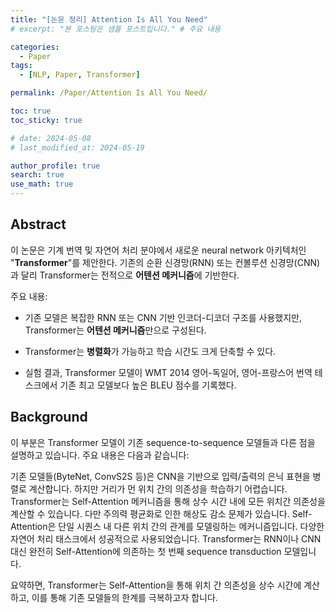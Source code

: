 ```yaml
---
title: "[논문 정리] Attention Is All You Need"
# excerpt: "본 포스팅은 샘플 포스트입니다." # 주요 내용

categories:
  - Paper
tags:
  - [NLP, Paper, Transformer]

permalink: /Paper/Attention Is All You Need/

toc: true
toc_sticky: true

# date: 2024-05-08
# last_modified_at: 2024-05-19

author_profile: true
search: true
use_math: true
---
```


## Abstract
이 논문은 기계 번역 및 자연어 처리 분야에서 새로운 neural network 아키텍처인 "**Transformer**"를 제안한다. 기존의 순환 신경망(RNN) 또는 컨볼루션 신경망(CNN)과 달리 Transformer는 전적으로 **어텐션 메커니즘**에 기반한다.

주요 내용:

- 기존 모델은 복잡한 RNN 또는 CNN 기반 인코더-디코더 구조를 사용했지만, Transformer는 **어텐션 메커니즘**만으로 구성된다.

- Transformer는 **병렬화**가 가능하고 학습 시간도 크게 단축할 수 있다.

- 실험 결과, Transformer 모델이 WMT 2014 영어-독일어, 영어-프랑스어 번역 테스크에서 기존 최고 모델보다 높은 BLEU 점수를 기록했다.


## Background
이 부분은 Transformer 모델이 기존 sequence-to-sequence 모델들과 다른 점을 설명하고 있습니다.
주요 내용은 다음과 같습니다:

기존 모델들(ByteNet, ConvS2S 등)은 CNN을 기반으로 입력/출력의 은닉 표현을 병렬로 계산합니다. 하지만 거리가 먼 위치 간의 의존성을 학습하기 어렵습니다.
Transformer는 Self-Attention 메커니즘을 통해 상수 시간 내에 모든 위치간 의존성을 계산할 수 있습니다. 다만 주의력 평균화로 인한 해상도 감소 문제가 있습니다.
Self-Attention은 단일 시퀀스 내 다른 위치 간의 관계를 모델링하는 메커니즘입니다. 다양한 자연어 처리 태스크에서 성공적으로 사용되었습니다.
Transformer는 RNN이나 CNN 대신 완전히 Self-Attention에 의존하는 첫 번째 sequence transduction 모델입니다.

요약하면, Transformer는 Self-Attention을 통해 위치 간 의존성을 상수 시간에 계산하고, 이를 통해 기존 모델들의 한계를 극복하고자 합니다.



<!-- ## 이미지
![jpg](../../assets/images/posts_img/2024-05-08-1/jpg.jpg)


## 동영상
{% include video id="cbuZfY2S2UQ" provider="youtube" %} -->

